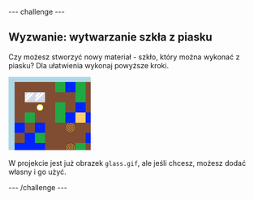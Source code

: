 --- challenge ---

## Wyzwanie: wytwarzanie szkła z piasku

Czy możesz stworzyć nowy materiał - szkło, który można wykonać z piasku? Dla ułatwienia wykonaj powyższe kroki.

![zrzut ekranu](images/craft-glass.png)

W projekcie jest już obrazek `glass.gif`, ale jeśli chcesz, możesz dodać własny i go użyć.

--- /challenge ---